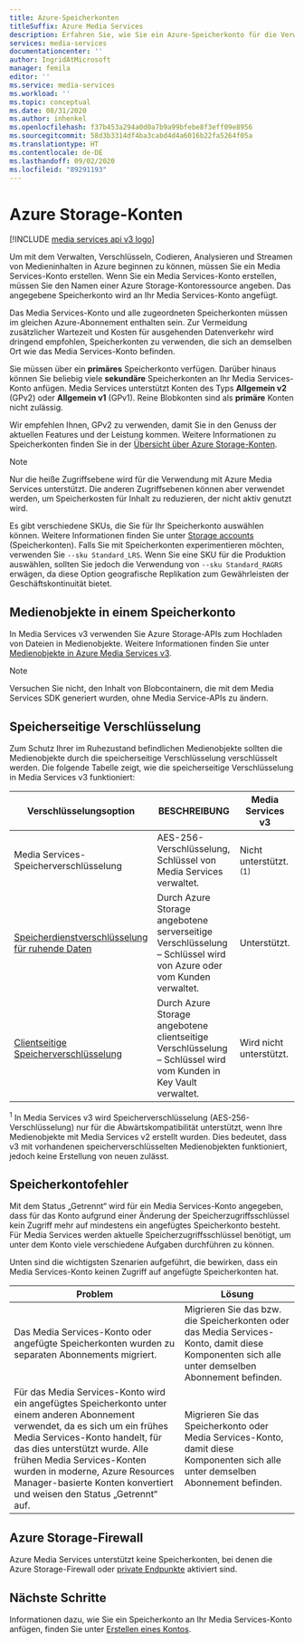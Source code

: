 ```yaml
---
title: Azure-Speicherkonten
titleSuffix: Azure Media Services
description: Erfahren Sie, wie Sie ein Azure-Speicherkonto für die Verwendung mit Azure Media Services erstellen.
services: media-services
documentationcenter: ''
author: IngridAtMicrosoft
manager: femila
editor: ''
ms.service: media-services
ms.workload: ''
ms.topic: conceptual
ms.date: 08/31/2020
ms.author: inhenkel
ms.openlocfilehash: f37b453a294a0d0a7b9a99bfebe8f3eff09e8956
ms.sourcegitcommit: 58d3b3314df4ba3cabd4d4a6016b22fa5264f05a
ms.translationtype: HT
ms.contentlocale: de-DE
ms.lasthandoff: 09/02/2020
ms.locfileid: "89291193"
---
```

# <a name="azure-storage-accounts"></a>Azure Storage-Konten

[!INCLUDE [media services api v3 logo](./includes/v3-hr.md)]

Um mit dem Verwalten, Verschlüsseln, Codieren, Analysieren und Streamen von Medieninhalten in Azure beginnen zu können, müssen Sie ein Media Services-Konto erstellen. Wenn Sie ein Media Services-Konto erstellen, müssen Sie den Namen einer Azure Storage-Kontoressource angeben. Das angegebene Speicherkonto wird an Ihr Media Services-Konto angefügt.

Das Media Services-Konto und alle zugeordneten Speicherkonten müssen im gleichen Azure-Abonnement enthalten sein. Zur Vermeidung zusätzlicher Wartezeit und Kosten für ausgehenden Datenverkehr wird dringend empfohlen, Speicherkonten zu verwenden, die sich an demselben Ort wie das Media Services-Konto befinden.

Sie müssen über ein **primäres** Speicherkonto verfügen. Darüber hinaus können Sie beliebig viele **sekundäre** Speicherkonten an Ihr Media Services-Konto anfügen. Media Services unterstützt Konten des Typs **Allgemein v2** (GPv2) oder **Allgemein v1** (GPv1). Reine Blobkonten sind als **primäre** Konten nicht zulässig.

Wir empfehlen Ihnen, GPv2 zu verwenden, damit Sie in den Genuss der aktuellen Features und der Leistung kommen. Weitere Informationen zu Speicherkonten finden Sie in der [Übersicht über Azure Storage-Konten](../../storage/common/storage-account-overview.md).

> [!NOTE]
> Nur die heiße Zugriffsebene wird für die Verwendung mit Azure Media Services unterstützt. Die anderen Zugriffsebenen können aber verwendet werden, um Speicherkosten für Inhalt zu reduzieren, der nicht aktiv genutzt wird.

Es gibt verschiedene SKUs, die Sie für Ihr Speicherkonto auswählen können. Weitere Informationen finden Sie unter [Storage accounts](/cli/azure/storage/account?view=azure-cli-latest) (Speicherkonten). Falls Sie mit Speicherkonten experimentieren möchten, verwenden Sie `--sku Standard_LRS`. Wenn Sie eine SKU für die Produktion auswählen, sollten Sie jedoch die Verwendung von `--sku Standard_RAGRS` erwägen, da diese Option geografische Replikation zum Gewährleisten der Geschäftskontinuität bietet.

## <a name="assets-in-a-storage-account"></a>Medienobjekte in einem Speicherkonto

In Media Services v3 verwenden Sie Azure Storage-APIs zum Hochladen von Dateien in Medienobjekte. Weitere Informationen finden Sie unter [Medienobjekte in Azure Media Services v3](assets-concept.md).

> [!Note]
> Versuchen Sie nicht, den Inhalt von Blobcontainern, die mit dem Media Services SDK generiert wurden, ohne Media Service-APIs zu ändern.

## <a name="storage-side-encryption"></a>Speicherseitige Verschlüsselung

Zum Schutz Ihrer im Ruhezustand befindlichen Medienobjekte sollten die Medienobjekte durch die speicherseitige Verschlüsselung verschlüsselt werden. Die folgende Tabelle zeigt, wie die speicherseitige Verschlüsselung in Media Services v3 funktioniert:

|Verschlüsselungsoption|BESCHREIBUNG|Media Services v3|
|---|---|---|
|Media Services-Speicherverschlüsselung| AES-256-Verschlüsselung, Schlüssel von Media Services verwaltet. |Nicht unterstützt.<sup>(1)</sup>|
|[Speicherdienstverschlüsselung für ruhende Daten](../../storage/common/storage-service-encryption.md)|Durch Azure Storage angebotene serverseitige Verschlüsselung – Schlüssel wird von Azure oder vom Kunden verwaltet.|Unterstützt.|
|[Clientseitige Speicherverschlüsselung](../../storage/common/storage-client-side-encryption.md)|Durch Azure Storage angebotene clientseitige Verschlüsselung – Schlüssel wird vom Kunden in Key Vault verwaltet.|Wird nicht unterstützt.|

<sup>1</sup> In Media Services v3 wird Speicherverschlüsselung (AES-256-Verschlüsselung) nur für die Abwärtskompatibilität unterstützt, wenn Ihre Medienobjekte mit Media Services v2 erstellt wurden. Dies bedeutet, dass v3 mit vorhandenen speicherverschlüsselten Medienobjekten funktioniert, jedoch keine Erstellung von neuen zulässt.

## <a name="storage-account-errors"></a>Speicherkontofehler

Mit dem Status „Getrennt“ wird für ein Media Services-Konto angegeben, dass für das Konto aufgrund einer Änderung der Speicherzugriffsschlüssel kein Zugriff mehr auf mindestens ein angefügtes Speicherkonto besteht. Für Media Services werden aktuelle Speicherzugriffsschlüssel benötigt, um unter dem Konto viele verschiedene Aufgaben durchführen zu können.

Unten sind die wichtigsten Szenarien aufgeführt, die bewirken, dass ein Media Services-Konto keinen Zugriff auf angefügte Speicherkonten hat.

|Problem|Lösung|
|---|---|
|Das Media Services-Konto oder angefügte Speicherkonten wurden zu separaten Abonnements migriert. |Migrieren Sie das bzw. die Speicherkonten oder das Media Services-Konto, damit diese Komponenten sich alle unter demselben Abonnement befinden. |
|Für das Media Services-Konto wird ein angefügtes Speicherkonto unter einem anderen Abonnement verwendet, da es sich um ein frühes Media Services-Konto handelt, für das dies unterstützt wurde. Alle frühen Media Services-Konten wurden in moderne, Azure Resources Manager-basierte Konten konvertiert und weisen den Status „Getrennt“ auf. |Migrieren Sie das Speicherkonto oder Media Services-Konto, damit diese Komponenten sich alle unter demselben Abonnement befinden.|

## <a name="azure-storage-firewall"></a>Azure Storage-Firewall

Azure Media Services unterstützt keine Speicherkonten, bei denen die Azure Storage-Firewall oder [private Endpunkte](../../storage/common/storage-network-security.md) aktiviert sind.

## <a name="next-steps"></a>Nächste Schritte

Informationen dazu, wie Sie ein Speicherkonto an Ihr Media Services-Konto anfügen, finden Sie unter [Erstellen eines Kontos](./create-account-howto.md).
